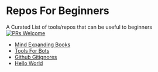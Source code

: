 # Repos For Beginners
A Curated List of tools/repos that can be useful to beginners  
[![PRs Welcome](https://img.shields.io/badge/PRs-welcome-brightgreen.svg?style=flat-square)](http://makeapullrequest.com)


- [Mind Expanding Books](https://github.com/hackerkid/Mind-Expanding-Books/issues)
- [Tools For Bots](https://github.com/hackerkid/bots)
- [Github Gitignores](https://github.com/github/gitignore)
- [Hello World](https://github.com/salman-bhai/hello-world)